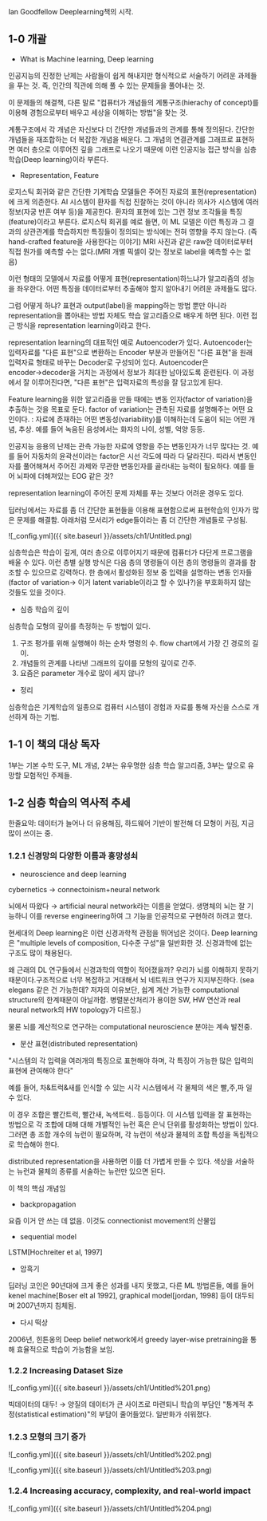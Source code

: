 Ian Goodfellow Deeplearning책의 시작. 

## 1-0 개괄

- What is Machine learning, Deep learning

인공지능의 진정한 난제는 사람들이 쉽게 해내지만 형식적으로 서술하기 어려운 과제들을 푸는 것. 즉, 인간의 직관에 의해 풀 수 있는 문제들을 풀어내는 것. 

이 문제들의 해결책, 다른 말로 "컴퓨터가 개념들의 계통구조(hierachy of concept)를 이용해 경험으로부터 배우고 세상을 이해하는 방법"을 찾는 것.

계통구조에서 각 개념은 자신보다 더 간단한 개념들과의 관계를 통해 정의된다. 간단한 개념들을 재조합하는 더 복잡한 개념을 배운다. 그 개념의 연결관계를 그래프로 표현하면 여러 층으로 이루어진 깊을 그래프로 나오기 때문에 이런 인공지능 접근 방식을 심층학습(Deep learning)이라 부른다. 

- Representation, Feature

로지스틱 회귀와 같은 간단한 기계학습 모델들은 주어진 자료의 표현(representation)에 크게 의존한다. AI 시스템이 환자를 직접 진찰하는 것이 아니라 의사가 시스템에 여러 정보(자궁 반흔 여부 등)을 제공한다. 환자의 표현에 있는 그런 정보 조각들을 특징(feature)이라고 부른다. 로지스틱 회귀를 예로 들면, 이 ML 모델은 이런 특징과 그 결과의 상관관계를 학습하지만 특징들이 정의되는 방식에는 전혀 영향을 주지 않는다. (즉 hand-crafted feature을 사용한다는 이야기) MRI 사진과 같은 raw한 데이터로부터 직접 뭔가를 예측할 수는 없다.(MRI 개별 픽셀이 갖는 정보로 label을 예측할 수는 없음)

이런 형태의 모델에서 자료를 어떻게 표현(representation)하느냐가 알고리즘의 성능을 좌우한다. 어떤 특징을 데이터로부터 추출해야 할지 알아내기 어려운 과제들도 많다.

그럼 어떻게 하냐? 표현과 output(label)을 mapping하는 방법 뿐만 아니라 representation을 뽑아내는 방법 자체도 학습 알고리즘으로 배우게 하면 된다. 이런 접근 방식을 representation learning이라고 한다. 

representation learning의 대표적인 예로 Autoencoder가 있다. Autoencoder는 입력자료를 "다른 표현"으로 변환하는 Encoder 부분과 만들어진 "다른 표현"을 원래 입력자료 형태로 바꾸는 Decoder로 구성되어 있다. Autoencoder은 encoder→decoder을 거치는 과정에서 정보가 최대한 남아있도록 훈련된다.  이 과정에서 잘 이루어진다면, "다른 표현"은 입력자료의 특성을 잘 담고있게 된다.   

Feature learning을 위한 알고리즘을 만들 때에는 변동 인자(factor of variation)을 추출하는 것을 목표로 둔다. factor of variation는 관측된 자료를 설명해주는 어떤 요인이다. : 자료에 존재하는 어떤 변동성(variability)를 이해하는데 도움이 되는 어떤 개념, 추상. 예를 들어 녹음된 음성에서는 화자의 나이, 성별, 억양 등등. 

인공지능 응용의 난제는 관측 가능한 자료에 영향을 주는 변동인자가 너무 많다는 것. 예를 들어 자동차의 윤곽선이라는 factor은 시선 각도에 따라 다 달라진다. 따라서 변동인자를 풀어해쳐서 주어진 과제와 무관한 변동인자를 골라내는 능력이 필요하다. 예를 들어 뇌파에 더해져있는 EOG 같은 것?

representation learning이 주어진 문제 자체를 푸는 것보다 어려운 경우도 있다. 

딥러닝에서는 자료를 좀 더 간단한 표현들을 이용해 표현함으로써 표현학습의 인자가 많은 문제를 해결함. 아래처럼 모서리가 edge들이라는 좀 더 간단한 개념들로 구성됨. 

![_config.yml]({{ site.baseurl }}/assets/ch1/Untitled.png)

심층학습은 학습이 깊게, 여러 층으로 이루어지기 때문에 컴퓨터가 다단게 프로그램을 배울 수 있다. 이런 층별 실행 방식은 다음 층의 명령들이 이전 층의 명령들의 결과를 참조할 수 있으므로 강력하다. 한 층에서 활성화된 정보 중 입력을 설명하는 변동 인자들(factor of variation→ 이거 latent variable이라고 할 수 있나?)을 부호화하지 않는 것들도 있을 것이다. 

- 심층 학습의 깊이

심층학습 모형의 깊이를 측정하는 두 방법이 있다. 

1. 구조 평가를 위해 실행해야 하는 순차 명령의 수. flow chart에서 가장 긴 경로의 길이. 
2. 개념들의 관계를 나타낸 그래프의  깊이를 모형의 깊이로 간주. 
3. 요즘은 parameter 개수로 많이 세지 않나?

- 정리

심층학습은 기계학습의 일종으로 컴퓨터 시스템이 경험과 자료를 통해 자신을 스스로 개선하게 하는 기법. 

## 1-1 이 책의 대상 독자

1부는 기본 수학 도구, ML 개념, 2부는 유우명한 심층 학습 알고리즘, 3부는 앞으로 유망할 모험적인 주제들. 

## 1-2 심층 학습의 역사적 추세

한줄요약: 데이터가 늘어나 더 유용해짐, 하드웨어 기반이 발전해 더 모형이 커짐, 지금 많이 쓰이는 중. 

### 1.2.1 신경망의 다양한 이름과 흥망성쇠

- neuroscience and deep learning

cybernetics → connectoinism+neural network 

뇌에서 따왔다 → artificial neural network라는 이름을 얻었다. 생명체의 뇌는 잘 기능하니 이를 reverse engineering하여 그 기능을 인공적으로 구현하려 하려고 했다. 

현세대의 Deep learning은 이런 신경과학적 관점을 뛰어넘은 것이다. Deep learning은 "multiple levels of composition, 다수준 구성"을 일반화한 것. 신경과학에 없는 구조도 많이 채용된다. 

왜 근래의 DL 연구들에서 신경과학의 역할이 적어졌을까? 우리가 뇌를 이해하지 못하기 때문이다.구조적으로 너무 복잡하고 거대해서 뇌 네트워크 연구가 지지부진하다. (sea elegans 같은 건 가능한데? 저자의 이유보단, 쉽계 계산 가능한 computational structure의 한계때문이 아닐까함. 병렬분산처리가 용이한 SW, HW 연산과 real neural network의 HW topology가 다르징.)

물론 뇌를 계산적으로 연구하는 computational neuroscience 분야는 계속 발전중. 

- 분산 표현(distributed representation)

"시스템의 각 입력을 여러개의 특징으로 표현해야 하며, 각 특징이 가능한 많은 입력의 표현에 관여해야 한다"

예를 들어, 차&트럭&새를 인식할 수 있는 시각 시스템에서 각 물체의 색은 빨,주,파 일 수 있다. 

이 경우 조합은 빨간트럭, 빨간새, 녹색트럭.. 등등이다. 이 시스템 입력을 잘 표현하는 방법으로 각 조합에 대해 대해 개별적인 뉴런 혹은 은닉 단위를 활성화하는 방법이 있다. 그러면 총 조합 개수의 뉴런이 필요하며, 각 뉴런이 색상과 물체의 조합 특성을 독립적으로 학습해야 한다.

distributed representation을 사용하면 이를 더 가볍게 만들 수 있다.   색상을 서술하는 뉴런과 물체의 종류를 서술하는 뉴런만 있으면 된다. 

이 책의 핵심 개념임

- backpropagation

요즘 이거 안 쓰는 데 없음. 이것도 connectionist movement의 산물임

- sequential model

LSTM\[Hochreiter et al, 1997\] 

- 암흑기

딥러닝 코인은 90년대에 크게 좋은 성과를 내지 못했고, 다른 ML 방법론들, 예를 들어 kenel machine\[Boser elt al 1992\], graphical model\[jordan, 1998\] 등이 대두되며 2007년까지 침체됨. 

- 다시 떡상

2006년, 힌튼옹의 Deep belief network에서 greedy layer-wise pretraining을 통해 효율적으로 학습이 가능함을 보임.

### 1.2.2 Increasing Dataset Size

  

![_config.yml]({{ site.baseurl }}/assets/ch1/Untitled%201.png)

빅데이터의 대두! → 양질의 데이터가 큰 사이즈로 마련되니 학습의 부담인 "통계적 추정(statistical estimation)"의 부담이 줄어들었다. 일반화가 쉬워졌다. 

### 1.2.3 모형의 크기 증가

![_config.yml]({{ site.baseurl }}/assets/ch1/Untitled%202.png)

![_config.yml]({{ site.baseurl }}/assets/ch1/Untitled%203.png)

### 1.2.4 Increasing accuracy, complexity, and real-world impact

![_config.yml]({{ site.baseurl }}/assets/ch1/Untitled%204.png)